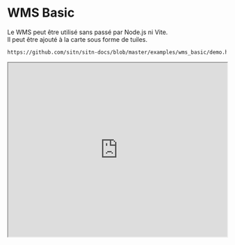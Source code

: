 # WMS Basic

Le WMS peut être utilisé sans passé par Node.js ni Vite.   
Il peut être ajouté à la carte sous forme de tuiles.

```html reference title="/demo.html"
https://github.com/sitn/sitn-docs/blob/master/examples/wms_basic/demo.html
```

<iframe
  width="100%"
  height="400px"
  src="https://sitn.ne.ch/services/examples/wmss_basic/demo.html">
</iframe>
